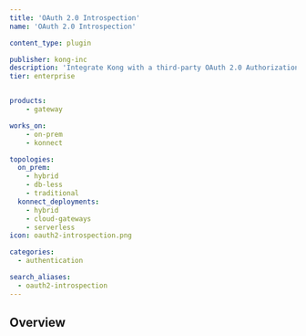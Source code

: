 ```yaml
---
title: 'OAuth 2.0 Introspection'
name: 'OAuth 2.0 Introspection'

content_type: plugin

publisher: kong-inc
description: 'Integrate Kong with a third-party OAuth 2.0 Authorization Server'
tier: enterprise


products:
    - gateway

works_on:
    - on-prem
    - konnect

topologies:
  on_prem:
    - hybrid
    - db-less
    - traditional
  konnect_deployments:
    - hybrid
    - cloud-gateways
    - serverless
icon: oauth2-introspection.png

categories:
  - authentication

search_aliases:
  - oauth2-introspection
---
```


## Overview

